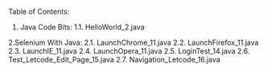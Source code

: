Table of Contents:
1. Java Code Bits:
  1.1. HelloWorld_2.java

2.Selenium With Java:
  2.1. LaunchChrome_11.java
  2.2. LaunchFirefox_11.java
  2.3. LaunchIE_11.java
  2.4. LaunchOpera_11.java
  2.5. LoginTest_14.java
  2.6. Test_Letcode_Edit_Page_15.java
  2.7. Navigation_Letcode_16.java
